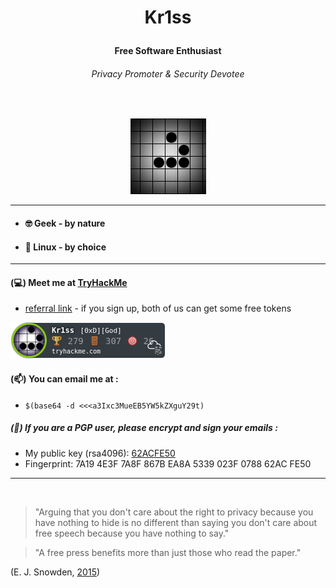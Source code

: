 
# <p align="center">Kr1ss</p>

#### <p align="center">Free Software Enthusiast</p>
###### <p align="center">Privacy Promoter & Security Devotee</p>

<br>

<p align="center">
<img src=https://github.com/Kr1ss-XD/Kr1ss-XD/raw/master/gfx/animated_glider_emblem.png>
</p>

---
####

* #### :nerd_face: Geek - by nature
* #### :penguin: Linux - by choice

---
#### (💻) Meet me at [TryHackMe](https://tryhackme.com/p/Kr1ss)
* [referral link](https://tryhackme.com/signup?referrer=9a8e6102433713daebad665abcd83dbde40570d4) - if you sign up, both of us can get some free tokens

[![TryHackMe](https://github.com/Kr1ss-XD/Kr1ss-XD/raw/master/gfx/THM.png)](https://tryhackme.com/signup?referrer=9a8e6102433713daebad665abcd83dbde40570d4)

#### (📫) You can email me at :
* `$(base64 -d <<<a3Ixc3MueEB5YW5kZXguY29t)`

##### (🔏) If you are a PGP user, please encrypt and sign your emails :

- My public key (rsa4096): [62ACFE50](https://keys.openpgp.org/vks/v1/by-fingerprint/7A194E3F7A8F867BEA8A5339023F078862ACFE50)
- Fingerprint: 7A19 4E3F 7A8F 867B EA8A  5339 023F 0788 62AC FE50

---

<br>

> "Arguing that you don't care about the right to privacy because you have nothing to hide is no different than saying you don't care about free speech because you have nothing to say."

> "A free press benefits more than just those who read the paper."

  (E. J. Snowden, [2015](https://www.reddit.com/r/IAmA/comments/36ru89/just_days_left_to_kill_mass_surveillance_under/crglgh2/))

